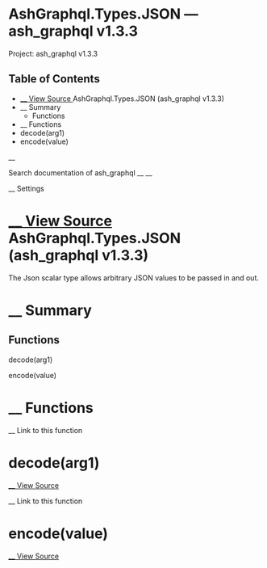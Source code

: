 # AshGraphql.Types.JSON — ash_graphql v1.3.3

Project: ash_graphql v1.3.3

## Table of Contents

- [ __ View Source ](external_link) AshGraphql.Types.JSON (ash_graphql v1.3.3)
- __ Summary
  - Functions
- __ Functions
- decode(arg1)
- encode(value)

__

Search documentation of ash_graphql __ __

__ Settings

#  [ __ View Source ](external_link) AshGraphql.Types.JSON (ash_graphql v1.3.3)

The Json scalar type allows arbitrary JSON values to be passed in and out.

#  __ Summary

##  Functions

decode(arg1)

encode(value)

#  __ Functions

__ Link to this function

# decode(arg1)

[ __ View Source ](external_link)

__ Link to this function

# encode(value)

[ __ View Source ](external_link)
